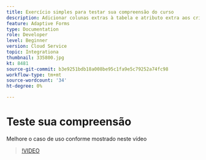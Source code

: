 ```yaml
---
title: Exercício simples para testar sua compreensão do curso
description: Adicionar colunas extras à tabela e atributo extra aos critérios de pesquisa
feature: Adaptive Forms
type: Documentation
role: Developer
level: Beginner
version: Cloud Service
topic: Integrationa
thumbnail: 335800.jpg
kt: 8481
source-git-commit: b3e9251bdb18a008be95c1fa9e5c79252a74fc98
workflow-type: tm+mt
source-wordcount: '34'
ht-degree: 0%

---
```


# Teste sua compreensão

Melhore o caso de uso conforme mostrado neste vídeo

>[!VIDEO](https://video.tv.adobe.com/v/335800?quality=12&learn=on)


